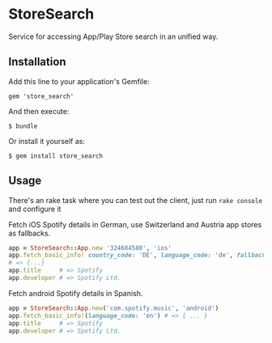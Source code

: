 # StoreSearch

Service for accessing App/Play Store search in an unified way.

## Installation

Add this line to your application's Gemfile:

    gem 'store_search'

And then execute:

    $ bundle

Or install it yourself as:

    $ gem install store_search

## Usage

There's an rake task where you can test out the client, just run `rake console` and configure it

Fetch iOS Spotify details in German, use Switzerland and Austria app stores as fallbacks.

```ruby
app = StoreSearch::App.new '324684580', 'ios'
app.fetch_basic_info! country_code: 'DE', language_code: 'de', fallback_country_codes: %w[CH AT] # => {...}
# => {...}
app.title     # => Spotify
app.developer # => Spotify Ltd.
```

Fetch android Spotify details in Spanish.

```ruby
app = StoreSearch::App.new('com.spotify.music', 'android')
app.fetch_basic_info!(language_code: 'en') # => { ... }
app.title     # => Spotify
app.developer # => Spotify Ltd.
```
